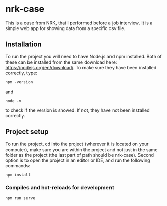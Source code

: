 # nrk-case

This is a case from NRK, that I performed before a job interview. It is a simple web app
for showing data from a specific csv file.

## Installation
To run the project you will need to have Node.js and npm installed. Both of these can be
installed from the same download here: https://nodejs.org/en/download/. To make sure
they have been installed correctly, type: 
```
npm -version
```
and
```
node -v
``` 
to check if the version
is showed. If not, they have not been installed correctly.


## Project setup
To run the project, cd into the project (wherever it is located on your computer),
make sure you are within the project and not just in the same folder as the project
(the last part of path should be nrk-case). Second option is to open the project 
in an editor or IDE, and run the following commands:
```
npm install
```

### Compiles and hot-reloads for development
```
npm run serve
```
